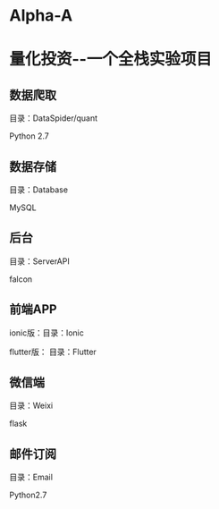 # Alpha-A
# 量化投资--一个全栈实验项目

## 数据爬取

目录：DataSpider/quant

Python 2.7

## 数据存储

目录：Database

MySQL

## 后台

目录：ServerAPI

falcon

## 前端APP

ionic版：目录：Ionic

flutter版： 目录：Flutter

## 微信端

目录：Weixi

flask

## 邮件订阅

目录：Email

Python2.7
